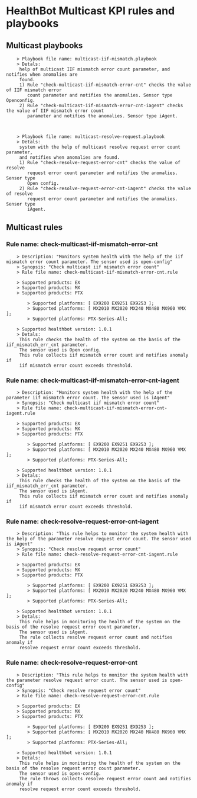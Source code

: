 # HealthBot Multicast KPI rules and playbooks

## Multicast playbooks



		> Playbook file name: multicast-iif-mismatch.playbook
		> Detals:
		 help of multicast IIF mismatch error count parameter, and notifies when anomalies are
		 found.
		 1) Rule "check-multicast-iif-mismatch-error-cnt" checks the value of IIF mismatch error
		    count parameter and notifies the anomalies. Sensor type Openconfig.
		 2) Rule "check-multicast-iif-mismatch-error-cnt-iagent" checks the value of IIF mismatch error count
		    parameter and notifies the anomalies. Sensor type iAgent.



		> Playbook file name: multicast-resolve-request.playbook
		> Detals:
		 system with the help of multicast resolve request error count parameter,
		 and notifies when anomalies are found.
		 1) Rule "check-resolve-request-error-cnt" checks the value of resolve
		    request error count parameter and notifies the anomalies. Sensor type
		    Open config.
		 2) Rule "check-resolve-request-error-cnt-iagent" checks the value of resolve
		    request error count parameter and notifies the anomalies. Sensor type
		    iAgent.

## Multicast rules

### Rule name: check-multicast-iif-mismatch-error-cnt 
		> Description: "Monitors system health with the help of the iif mismatch error count parameter. The sensor used is open-config"
		> Synopsis: "Check multicast iif mismatch error count"
		> Rule file name: check-multicast-iif-mismatch-error-cnt.rule

		> Supported products: EX 
		> Supported products: MX 
		> Supported products: PTX 

			> Supported platforms: [ EX9200 EX9251 EX9253 ];
			> Supported platforms: [ MX2010 MX2020 MX240 MX480 MX960 VMX ];
			> Supported platforms: PTX-Series-All;

		> Supported healthbot version: 1.0.1
		> Detals:
		 This rule checks the health of the system on the basis of the iif_mismatch_err_cnt parameter.
		 The sensor used is Open config.
		 This rule collects iif mismatch error count and notifies anomaly if
		 iif mismatch error count exceeds threshold.
### Rule name: check-multicast-iif-mismatch-error-cnt-iagent 
		> Description: "Monitors system health with the help of the parameter iif mismatch error count. The sensor used is iAgent"
		> Synopsis: "Check multicast iif mismatch error count"
		> Rule file name: check-multicast-iif-mismatch-error-cnt-iagent.rule

		> Supported products: EX 
		> Supported products: MX 
		> Supported products: PTX 

			> Supported platforms: [ EX9200 EX9251 EX9253 ];
			> Supported platforms: [ MX2010 MX2020 MX240 MX480 MX960 VMX ];
			> Supported platforms: PTX-Series-All;

		> Supported healthbot version: 1.0.1
		> Detals:
		 This rule checks the health of the system on the basis of the iif_mismatch_err_cnt parameter.
		 The sensor used is iAgent.
		 This rule collects iif mismatch error count and notifies anomaly if
		 iif mismatch error count exceeds threshold.
### Rule name: check-resolve-request-error-cnt-iagent 
		> Description: "This rule helps to monitor the system health with the help of the parameter resolve request error count. The sensor used is iAgent"
		> Synopsis: "Check resolve request error count"
		> Rule file name: check-resolve-request-error-cnt-iagent.rule

		> Supported products: EX 
		> Supported products: MX 
		> Supported products: PTX 

			> Supported platforms: [ EX9200 EX9251 EX9253 ];
			> Supported platforms: [ MX2010 MX2020 MX240 MX480 MX960 VMX ];
			> Supported platforms: PTX-Series-All;

		> Supported healthbot version: 1.0.1
		> Detals:
		 This rule helps in monitoring the health of the system on the basis of the resolve request error count parameter.
		 The sensor used is iAgent.
		 The rule collects resolve request error count and notifies anomaly if
		 resolve request error count exceeds threshold.
### Rule name: check-resolve-request-error-cnt 
		> Description: "This rule helps to monitor the system health with the parameter resolve request error count. The sensor used is open-config"
		> Synopsis: "Check resolve request error count"
		> Rule file name: check-resolve-request-error-cnt.rule

		> Supported products: EX 
		> Supported products: MX 
		> Supported products: PTX 

			> Supported platforms: [ EX9200 EX9251 EX9253 ];
			> Supported platforms: [ MX2010 MX2020 MX240 MX480 MX960 VMX ];
			> Supported platforms: PTX-Series-All;

		> Supported healthbot version: 1.0.1
		> Detals:
		 This rule helps in monitoring the health of the system on the basis of the resolve request error count parameter.
		 The sensor used is open-config.
		 The rule throws collects resolve request error count and notifies anomaly if
		 resolve request error count exceeds threshold.
